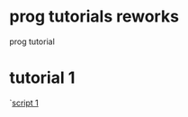 # prog tutorials reworks
 prog tutorial
 # tutorial 1
 `[script 1](prog-tutorial-reworks-assets-scripts-animate.cs)
 
 
